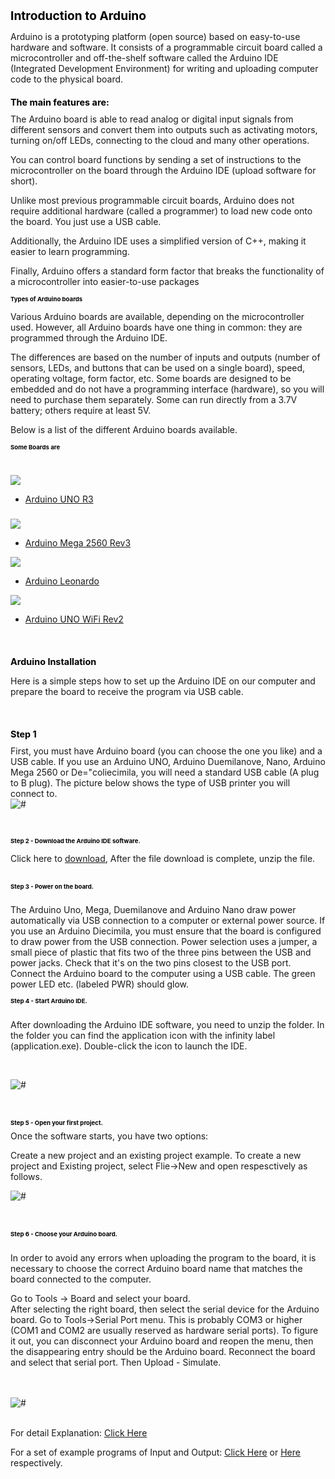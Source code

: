   <h1 style="font-size:2vw"><span style="color:black">Introduction to Arduino</span></h1>
Arduino is a prototyping platform (open source) based on easy-to-use hardware and software. It consists of a programmable circuit board called a microcontroller and off-the-shelf software called the Arduino IDE (Integrated Development Environment) for writing and uploading computer code to the physical board.
<h1 style="font-size:1.5vw"><span style="color:black">The main features are:</span></h1>
The Arduino board is able to read analog or digital input signals from different sensors and convert them into outputs such as activating motors, turning on/off LEDs, connecting to the cloud and many other operations.

You can control board functions by sending a set of instructions to the microcontroller on the board through the Arduino IDE (upload software for short).

Unlike most previous programmable circuit boards, Arduino does not require additional hardware (called a programmer) to load new code onto the board. You just use a USB cable.

Additionally, the Arduino IDE uses a simplified version of C++, making it easier to learn programming.

Finally, Arduino offers a standard form factor that breaks the functionality of a microcontroller into easier-to-use packages
<h1 style="font-size:1vw"><span style="color:black">Types of Arduino boards</span></h1>

Various Arduino boards are available, depending on the microcontroller used. However, all Arduino boards have one thing in common: they are programmed through the Arduino IDE.

The differences are based on the number of inputs and outputs (number of sensors, LEDs, and buttons that can be used on a single board), speed, operating voltage, form factor, etc. Some boards are designed to be embedded and do not have a programming interface (hardware), so you will need to purchase them separately. Some can run directly from a 3.7V battery; others require at least 5V.

Below is a list of the different Arduino boards available.
<h1 style="font-size:1vw"><span style="color:black">Some Boards are</span></h1>

<link rel="stylesheet" href="css/bootstrap-grid.min.css"/>
<div class="demo">
        <div class="container">
            <div class="row text-center">
                <h1 class="white"></h1>
            </div>

<div class="row">
                <div class="col-md-4 col-sm-6">
                    <div class="arduino">
                        <div class="pic">
                            <img src="image/ar3.jpg">
                            <ul class="social">
                                <li><a href="https://store.arduino.cc/products/arduino-uno-rev3" class="fab fa-facebook">Arduino UNO R3</a></li>
                            </ul>
                        </div>
                        <div class="team-content">
                            <h3 class="title"></h3>
                            <h3><a href="https://store.arduino.cc/products/arduino-uno-rev3" class="title"></a></h3>
                        </div>
                    </div>
                </div>

<div class="col-md-4 col-sm-6">
                    <div class="arduino">
                        <div class="pic">
                            <img src="image/ar4.jpg">
                            <ul class="social">
                                <li><a href="https://store.arduino.cc/products/arduino-mega-2560-rev3" class="fab fa-facebook">Arduino Mega 2560 Rev3</a></li>
                            </ul>
                        </div>
                    </div>
                </div>

<div class="col-md-4 col-sm-6">
                    <div class="arduino">
                        <div class="pic">
                            <img src="image/ar5.jpg">
                            <ul class="social">
                                <li><a href="https://store.arduino.cc/products/arduino-leonardo-with-headers" class="fab fa-facebook">Arduino Leonardo</a></li>
                            </ul>
                        </div>
                    </div>
                </div>
            </div>
            


<div class="col-md-4 col-sm-6">
                    <div class="arduino">
                        <div class="pic">
                            <img src="image/ar6.jpg">
                            <ul class="social">
                                <li><a href="https://store.arduino.cc/products/arduino-uno-wifi-rev2" class="fab fa-facebook">Arduino UNO WiFi Rev2</a></li>
                            </ul>
                        </div>
                    </div>
                </div>
            </div>

<br><h1 style="font-size:1.5vw"><span style="color:black">Arduino Installation</span></h1>

Here is a simple steps how to set up the Arduino IDE on our computer and prepare the board to receive the program via USB cable.

<br><h1 style="font-size:1.5vw"><span style="color:black">Step 1 </span></h1>
 First, you must have Arduino board (you can choose the one you like) and a USB cable. If you use an Arduino UNO, Arduino Duemilanove, Nano, Arduino Mega 2560 or De="coliecimila, you will need a standard USB cable (A plug to B plug). The picture below shows the type of USB printer you will connect to.
 <br><div class="loader"><img src="image/ar.jpg" alt="#" /></div>

<br><h1 style="font-size:1vw"><span style="color:black">Step 2 - Download the Arduino IDE software.</span></h1>

Click here to [download](https://support.arduino.cc/hc/en-us/articles/360019833020-Download-and-install-Arduino-IDE),  After the file download is complete, unzip the file.
                                                                                         <br>
<br><h1 style="font-size:1vw"><span style="color:black">Step 3 - Power on the board.</span></h1>
<br>The Arduino Uno, Mega, Duemilanove and Arduino Nano draw power automatically via USB connection to a computer or external power source. If you use an Arduino Diecimila, you must ensure that the board is configured to draw power from the USB connection. Power selection uses a jumper, a small piece of plastic that fits two of the three pins between the USB and power jacks. Check that it's on the two pins closest to the USB port. Connect the Arduino board to the computer using a USB cable. The green power LED etc. (labeled PWR) should glow.
<br><h1 style="font-size:1vw"><span style="color:black">Step 4 - Start Arduino IDE.</span></h1>
<br>After downloading the Arduino IDE software, you need to unzip the folder. In the folder you can find the application icon with the infinity label (application.exe). Double-click the icon to launch the IDE.

<br><div class="loader"><img src="image/1.jpg" alt="#" /></div>
<br>
<br><h1 style="font-size:1vw"><span style="color:black">Step 5 - Open your first project.</span></h1>
Once the software starts, you have two options:

  Create a new project and an existing project example.
To create a new project and Existing project, select Flie→New and open respesctively as follows.
<br><div class="loader"><img src="image/2.jpg" alt="#" /></div>
<br>
<br><h1 style="font-size:1vw"><span style="color:black">Step 6 - Choose your Arduino board.</span></h1>
<br>In order to avoid any errors when uploading the program to the board, it is necessary to choose the correct Arduino board name that matches the board connected to the computer.

Go to Tools → Board and select your board.
<br> After selecting the right board, then select the serial device for the Arduino board. Go to Tools→Serial Port menu. This is probably COM3 or higher (COM1 and COM2 are usually reserved as hardware serial ports). To figure it out, you can disconnect your Arduino board and reopen the menu, then the disappearing entry should be the Arduino board. Reconnect the board and select that serial port. Then Upload - Simulate.

<br>
<br><div class="loader"><img src="image/3.jpg" alt="#" /></div>
<br>

For detail Explanation: [Click Here](https://www.w3cschool.cn/arduino/arduino_overview.html)

For a set of example programs of Input and Output: [Click Here](https://www.nexmaker.com/doc/5arduino/Arduino_Input.html) or [Here](https://www.nexmaker.com/doc/5arduino/Arduino_output.html) respectively.

